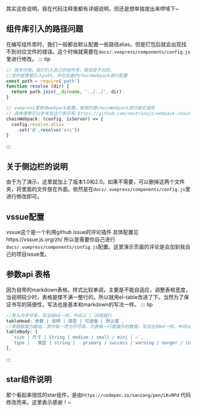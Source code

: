 其实这些说明，我在代码注释里都有详细说明，但还是想单独提出来啰嗦下~
## 组件库引入的路径问题
在编写组件库时，我们一般都会默认配置一些路径alias。但是打包后就会出现找不到对应文件的错误。这个时候就需要在`docs/.vuepress/components/config.js`里进行修改。
::: tip
```js
// 很多时候，我们引入自己的组件库，路径是不对的，
//这时就需要引入path，并在后面的chainWebpack进行配置
const path = require('path')
function resolve (dir) {
  return path.join(__dirname, '../../', dir)
}

// vuepress里修改webpack配置，使用的是chainWebpack进行链式调用
// 具体使用可以参考我这个例子和 https://github.com/neutrinojs/webpack-chain/tree/v5
chainWebpack: (config, isServer) => {
  config.resolve.alias
    .set('@',resolve('src'))
}
```
::: 

## 关于侧边栏的说明
由于为了演示，这里就加上了版本1.0和2.0。如果不需要，可以删掉这两个文件夹，将里面的文件放在外面。依然是在`docs/.vuepress/components/config.js`里进行修改即可。

## vssue配置
vssue这个是一个利用github issue的评论插件 具体配置见https://vssue.js.org/zh/ 所以是需要你自己进行`docs/.vuepress/components/config.js`配置。这里演示页面的评论是会加到我自己的项目issue里。

## 参数api 表格
因为自带的markdown表格，样式比较单调，主要是不能自适应，调整表格宽度，当说明较少时，表格是撑不满一整行的。所以就用el-table改进了下。当然为了保证书写的简便性，写法也是基本和markdown的写法一样。
::: tip
```js
//表头为字符串，写法和md一样，中间以`|`间隔就行
tableHead:`参数 | 说明 | 类型 | 可选值 | 默认值`,
//表格数据为数组，其中每一项为字符串，代表每一行要展示的数据，写法也和md一样，中间以`|`间隔就行
tableBody: [
  `size | 尺寸 | String | medium / small / mini | —`,
  `type |	类型 | string |	primary / success / warning / danger / info / text | —`
],
```
:::

## star组件说明
那个看起来很炫的star组件，是由`https://codepen.io/sanzang/pen/LKvNPd` 代码修改而来。这里表示感谢！~
<start />
